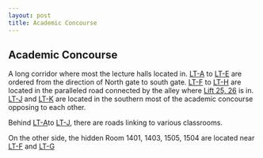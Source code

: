 ```yaml
---
layout: post
title: Academic Concourse
---
```


## Academic Concourse

A long corridor where most the lecture halls located in. [LT-A]() to [LT-E]() are ordered from the direction of North gate to south gate. [LT-F]() to [LT-H]() are located in the paralleled road connected by the alley where [Lift 25, 26]() is in. [LT-J]() and [LT-K]() are located in the southern most of the academic concourse opposing to each other.

Behind [LT-A]()to [LT-J](), there are roads linking to various classrooms.

On the other side, the hidden Room 1401, 1403, 1505, 1504 are located near [LT-F]() and [LT-G]()
